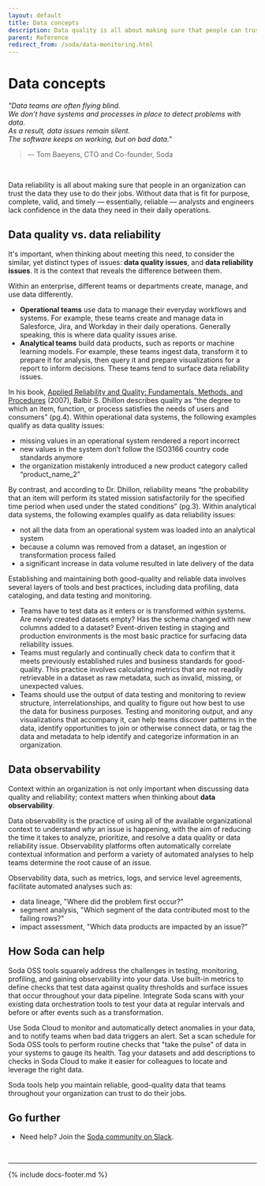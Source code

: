 ```yaml
---
layout: default
title: Data concepts
description: Data quality is all about making sure that people can trust the data they use. Ensuring data reliability involves layers of tools and best practices.
parent: Reference
redirect_from: /soda/data-monitoring.html
---
```


# Data concepts

*"Data teams are often flying blind. <br />We don’t have systems and processes in place to detect problems with data.  <br />As a result, data issues remain silent. <br />The software keeps on working, but on bad data."* <br />
 > –- Tom Baeyens, CTO and Co-founder, Soda

<br />

Data reliability is all about making sure that people in an organization can trust the data they use to do their jobs. Without data that is fit for purpose, complete, valid, and timely — essentially, reliable — analysts and engineers lack confidence in the data they need in their daily operations.

## Data quality vs. data reliability

It's important, when thinking about meeting this need, to consider the similar, yet distinct types of issues: **data quality issues**, and **data reliability issues**. It is the context that reveals the difference between them. 

Within an enterprise, different teams or departments create, manage, and use data differently. 
* **Operational teams** use data to manage their everyday workflows and systems. For example, these teams create and manage data in Salesforce, Jira, and Workday in their daily operations. Generally speaking, this is where data quality issues arise. 
* **Analytical teams** build data products, such as reports or machine learning models. For example, these teams ingest data, transform it to prepare it for analysis, then query it and prepare visualizations for a report to inform decisions. These teams tend to surface data reliability issues.
 
In his book, <a href="https://www.google.ca/books/edition/Applied_Reliability_and_Quality/rRp7DkTegMEC" target="_blank">Applied Reliability and Quality: Fundamentals, Methods, and Procedures</a> (2007), Balbir S. Dhillon describes quality as “the degree to which an item, function, or process satisfies the needs of users and consumers” (pg.4). Within operational data systems, the following examples qualify as data quality issues:
* missing values in an operational system rendered a report incorrect
* new values in the system don’t follow the ISO3166 country code standards anymore
* the organization mistakenly introduced a new product category called “product_name_2”


By contrast, and according to Dr. Dhillon, reliability means “the probability that an item will perform its stated mission satisfactorily for the specified time period when used under the stated conditions” (pg.3). Within analytical data systems, the following examples qualify as data reliability issues:
* not all the data from an operational system was loaded into an analytical system
* because a column was removed from a dataset, an ingestion or transformation process failed
* a significant increase in data volume resulted in late delivery of the data


Establishing and maintaining both good-quality and reliable data involves several layers of tools and best practices, including data profiling, data cataloging, and data testing and monitoring. 
* Teams have to test data as it enters or is transformed within systems. Are newly created datasets empty? Has the schema changed with new columns added to a dataset? Event-driven testing in staging and production environments is the most basic practice for surfacing data reliability issues.
* Teams must regularly and continually check data to confirm that it meets previously established rules and business standards for good-quality. This practice involves calculating metrics that are not readily retrievable in a dataset as raw metadata, such as invalid, missing, or unexpected values.
* Teams should use the output of data testing and monitoring to review structure, interrelationships, and quality to figure out how best to use the data for business purposes. Testing and monitoring output, and any visualizations that accompany it, can help teams discover patterns in the data,  identify opportunities to join or otherwise connect data, or tag the data and metadata to help identify and categorize information in an organization.

## Data observability

Context within an organization is not only important when discussing data quality and reliability; context matters when thinking about **data observability**. 

Data observability is the practice of using all of the available organizational context to understand *why* an issue is happening, with the aim of reducing the time it takes to analyze, prioritize, and resolve a data quality or data reliability issue. Observability platforms often automatically correlate contextual information and perform a variety of automated analyses to help teams determine the root cause of an issue.

Observability data, such as metrics, logs, and service level agreements, facilitate automated analyses such as:
* data lineage, "Where did the problem first occur?"
* segment analysis, "Which segment of the data contributed most to the failing rows?"
* impact assessment, "Which data products are impacted by an issue?"

## How Soda can help

Soda OSS tools squarely address the challenges in testing, monitoring, profiling, and gaining observability into your data. Use built-in metrics to define checks that test data against quality thresholds and surface issues that occur throughout your data pipeline. Integrate Soda scans with your existing data orchestration tools to test your data at regular intervals and before or after events such as a transformation.

Use Soda Cloud to monitor and automatically detect anomalies in your data, and to notify teams when bad data triggers an alert. Set a scan schedule for Soda OSS tools to perform routine checks that "take the pulse" of data in your systems to gauge its health. Tag your datasets and add descriptions to checks in Soda Cloud to make it easier for colleagues to locate and leverage the right data. 

Soda tools help you maintain reliable, good-quality data that teams throughout your organization can trust to do their jobs.


## Go further

* Need help? Join the <a href="http://community.soda.io/slack" target="_blank"> Soda community on Slack</a>.
<br />

---
{% include docs-footer.md %}
